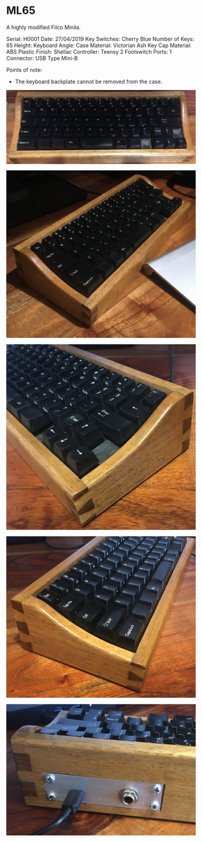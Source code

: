 # ML65

A highly modified Filco Minila.

Serial: H0001
Date: 27/04/2019
Key Switches: Cherry Blue
Number of Keys: 65
Height:
Keyboard Angle:
Case Material: Victorian Ash
Key Cap Material: ABS Plastic
Finish: Shellac
Controller: Teensy 2
Footswitch Ports: 1
Connector: USB Type Mini-B

Points of note:

- The keyboard backplate cannot be removed from the case.


![top](./images/t.jpeg)

![top left](./images/tl.jpeg)

![right](./images/r.jpeg)

![left](./images/l.jpeg)

![back](./images/b.jpeg)
